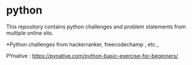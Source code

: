 # python

This repository contains python challenges and problem statements from multiple online sits.

*Python challenges from hackerranker, freecodechamp , etc.,

PYnative : https://pynative.com/python-basic-exercise-for-beginners/
